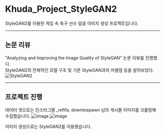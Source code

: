 # Khuda_Project_StyleGAN2
StyleGAN2를 이용한 게임 속 축구 선수 얼굴 이미지 생성 프로젝트입니다. <br>

---
## 논문 리뷰
"Analyzing and Improving the Image Quality of StyleGAN" 논문 리뷰를 진행했다.<br>
StyleGAN2의 전체적인 모델 구조 및 기존 StyleGAN과의 차별점 등을 알아보았다.
![StyleGAN2](https://github.com/eu2525/Khuda_Project_StyleGAN2/assets/49024115/ca3461bd-850a-47ec-a194-3d3abfc83ffd)


---
## 프로젝트 진행
데이터 셋으로는 인스타그램 _refifa, downtospawn 님의 게시물 이미지를 크롤링해 수집했습니다.
![image](https://github.com/eu2525/Khuda_Project_StyleGAN2/assets/49024115/9ccb8872-3478-4ef8-9ef7-fbf9ef7731f8) ![image](https://github.com/eu2525/Khuda_Project_StyleGAN2/assets/49024115/4f82636a-0bfd-436c-a414-2bbb62f3b148)

이미지 생성으로는 StyleGAN2를 이용했습니다.
